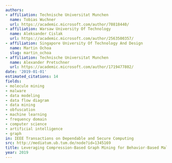 ```yaml
---
authors:
- affiliation: Technische Universitat Munchen
  name: Tobias Wuchner
  url: https://academic.microsoft.com/author/70818440/
- affiliation: Warsaw University Of Technology
  name: Aleksander Cislak
  url: https://academic.microsoft.com/author/2563500357/
- affiliation: Singapore University Of Technology And Design
  name: Martin Ochoa
  slug: martin_ochoa
- affiliation: Technische Universitat Munchen
  name: Alexander Pretschner
  url: https://academic.microsoft.com/author/1719477802/
date: '2019-01-01'
estimated_citations: 14
fields:
- molecule mining
- malware
- data modeling
- data flow diagram
- data mining
- obfuscation
- machine learning
- frequency domain
- computer science
- artificial intelligence
- graph
in: IEEE Transactions on Dependable and Secure Computing
src: http://mediatum.ub.tum.de/node?id=1345169
title: Leveraging Compression-Based Graph Mining for Behavior-Based Malware Detection
year: 2019
---
```


